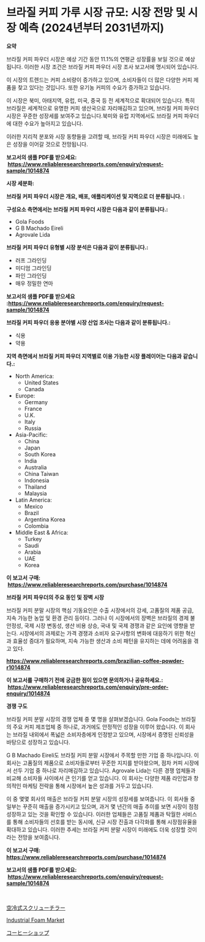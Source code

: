 <p><h1>브라질 커피 가루 시장 규모: 시장 전망 및 시장 예측 (2024년부터 2031년까지)</h1></p><p><strong>요약</strong></p>
<p><p>브라질 커피 파우더 시장은 예상 기간 동안 11.1%의 연평균 성장률을 보일 것으로 예상됩니다. 이러한 시장 조건은 브라질 커피 파우더 시장 조사 보고서에 명시되어 있습니다.</p><p>이 시장의 트렌드는 커피 소비량이 증가하고 있으며, 소비자들이 더 많은 다양한 커피 제품을 찾고 있다는 것입니다. 또한 유기농 커피의 수요가 증가하고 있습니다.</p><p>이 시장은 북미, 아태지역, 유럽, 미국, 중국 등 전 세계적으로 확대되어 있습니다. 특히 브라질은 세계적으로 유명한 커피 생산국으로 자리매김하고 있으며, 브라질 커피 파우더 시장은 꾸준한 성장세를 보여주고 있습니다.북미와 유럽 지역에서도 브라질 커피 파우더에 대한 수요가 높아지고 있습니다.</p><p>이러한 지리적 분포와 시장 동향들을 고려할 때, 브라질 커피 파우더 시장은 미래에도 높은 성장을 이어갈 것으로 전망됩니다.</p></p>
<p><strong>보고서의 샘플 PDF를 받으세요: &nbsp;<a href="https://www.reliableresearchreports.com/enquiry/request-sample/1014874">https://www.reliableresearchreports.com/enquiry/request-sample/1014874</a></strong></p>
<p><strong>시장 세분화:</strong></p>
<p><strong> 브라질 커피 파우더 시장은 개요, 배포, 애플리케이션 및 지역으로 더 분류됩니다. :</strong></p>
<p><strong>구성요소 측면에서는 브라질 커피 파우더 시장은 다음과 같이 분류됩니다.:</strong></p>
<p><ul><li>Gola Foods</li><li>G B Machado Eireli</li><li>Agrovale Lida</li></ul></p>
<p><strong> 브라질 커피 파우더 유형별 시장 분석은 다음과 같이 분류됩니다.:</strong></p>
<p><ul><li>러프 그라인딩</li><li>미디엄 그라인딩</li><li>파인 그라인딩</li><li>매우 정밀한 연마</li></ul></p>
<p><strong>보고서의 샘플 PDF를 받으세요 :<a href="https://www.reliableresearchreports.com/enquiry/request-sample/1014874">https://www.reliableresearchreports.com/enquiry/request-sample/1014874</a></strong></p>
<p><strong> 브라질 커피 파우더 응용 분야별 시장 산업 조사는 다음과 같이 분류됩니다.:</strong></p>
<p><ul><li>식용</li><li>약용</li></ul></p>
<p><strong>지역 측면에서 브라질 커피 파우더 지역별로 이용 가능한 시장 플레이어는 다음과 같습니다.:</strong></p>
<p><ul>
    <li>
        North America:
        <ul>
            <li>United States</li>
            <li>Canada</li>
        </ul>
    </li>
    <li>
        Europe:
        <ul>
            <li>Germany</li>
            <li>France</li>
            <li>U.K.</li>
            <li>Italy</li>
            <li>Russia</li>
        </ul>
    </li>
    <li>
        Asia-Pacific:
        <ul>
            <li>China</li>
            <li>Japan</li>
            <li>South Korea</li>
            <li>India</li>
            <li>Australia</li>
            <li>China Taiwan</li>
            <li>Indonesia</li>
            <li>Thailand</li>
            <li>Malaysia</li>
        </ul>
    </li>
    <li>
        Latin America:
        <ul>
            <li>Mexico</li>
            <li>Brazil</li>
            <li>Argentina Korea</li>
            <li>Colombia</li>
        </ul>
    </li>
    <li>
        Middle East & Africa:
        <ul>
            <li>Turkey</li>
            <li>Saudi</li>
            <li>Arabia</li>
            <li>UAE</li>
            <li>Korea</li>
        </ul>
    </li>
    </ul></p>
<p><strong>이 보고서 구매: &nbsp;<a href="https://www.reliableresearchreports.com/purchase/1014874">https://www.reliableresearchreports.com/purchase/1014874</a></strong></p>
<p><strong>브라질 커피 파우더의 주요 동인 및 장벽 시장</strong></p>
<p><p>브라질 커피 분말 시장의 핵심 기동요인은 수출 시장에서의 강세, 고품질의 제품 공급, 지속 가능한 농업 및 환경 관리 등이다. 그러나 이 시장에서의 장벽은 브라질의 경제 불안정성, 국제 시장 변동성, 생산 비용 상승, 국내 및 국제 경쟁과 같은 요인에 영향을 받는다. 시장에서의 과제로는 가격 경쟁과 소비자 요구사항의 변화에 대응하기 위한 혁신과 효율성 증대가 필요하며, 지속 가능한 생산과 소비 패턴을 유지하는 데에 어려움을 겪고 있다.</p></p>
<p><strong><a href="https://www.reliableresearchreports.com/brazilian-coffee-powder-r1014874">https://www.reliableresearchreports.com/brazilian-coffee-powder-r1014874</a></strong></p>
<p><strong>이 보고서를 구매하기 전에 궁금한 점이 있으면 문의하거나 공유하세요.: &nbsp;<a href="https://www.reliableresearchreports.com/enquiry/pre-order-enquiry/1014874">https://www.reliableresearchreports.com/enquiry/pre-order-enquiry/1014874</a></strong></p>
<p><strong>경쟁 구도</strong></p>
<p><p>브라질 커피 분말 시장의 경쟁 업체 중 몇 명을 살펴보겠습니다. Gola Foods는 브라질의 주요 커피 제조업체 중 하나로, 과거에도 안정적인 성장을 이루어 왔습니다. 이 회사는 브라질 내외에서 폭넓은 소비자층에게 인정받고 있으며, 시장에서 증명된 신뢰성을 바탕으로 성장하고 있습니다. </p><p>G B Machado Eireli도 브라질 커피 분말 시장에서 주목할 만한 기업 중 하나입니다. 이 회사는 고품질의 제품으로 소비자들로부터 꾸준한 지지를 받아왔으며, 점차 커피 시장에서 선두 기업 중 하나로 자리매김하고 있습니다. Agrovale Lida는 다른 경쟁 업체들과 비교해 소비자들 사이에서 큰 인기를 얻고 있습니다. 이 회사는 다양한 제품 라인업과 창의적인 마케팅 전략을 통해 시장에서 높은 성과를 거두고 있습니다. </p><p>이 중 몇몇 회사의 매출은 브라질 커피 분말 시장의 성장세를 보여줍니다. 이 회사들 중 일부는 꾸준히 매출을 증가시키고 있으며, 과거 몇 년간의 매출 추이를 보면 시장이 점점 성장하고 있는 것을 확인할 수 있습니다. 이러한 업체들은 고품질 제품과 탁월한 서비스를 통해 소비자들의 선호를 받는 동시에, 신규 시장 진출과 다각화를 통해 시장점유율을 확대하고 있습니다. 이러한 추세는 브라질 커피 분말 시장이 미래에도 더욱 성장할 것이라는 전망을 보여줍니다.</p></p>
<p><strong>이 보고서 구매: &nbsp; <a href="https://www.reliableresearchreports.com/purchase/1014874">https://www.reliableresearchreports.com/purchase/1014874</a></strong></p>
<p><strong>보고서의 샘플 PDF를 받으세요: &nbsp;<a href="https://www.reliableresearchreports.com/enquiry/request-sample/1014874">https://www.reliableresearchreports.com/enquiry/request-sample/1014874</a></strong><strong></strong></p>
<p>&nbsp;</p>
<p><p><a href="https://github.com/laurenreichert/Market-Research-Report-List-1/blob/main/858345721452.md">空冷式スクリューチラー</a></p><p><a href="https://gratis-rainforest-2ca.notion.site/Industrial-Foam-Market-Analysis-Examines-its-Scope-on-Growth-Opportunities-and-Forecasted-Trends-Sp-cfc02d3d946b480c90d7b6d91ed7862f">Industrial Foam Market</a></p><p><a href="https://github.com/RodHoppe07/Market-Research-Report-List-1/blob/main/331829121453.md">コーヒーショップ</a></p></p>